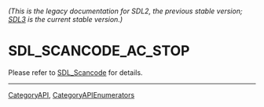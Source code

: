 ###### (This is the legacy documentation for SDL2, the previous stable version; [SDL3](https://wiki.libsdl.org/SDL3/) is the current stable version.)
# SDL_SCANCODE_AC_STOP

Please refer to [SDL_Scancode](SDL_Scancode) for details.

----
[CategoryAPI](CategoryAPI), [CategoryAPIEnumerators](CategoryAPIEnumerators)

